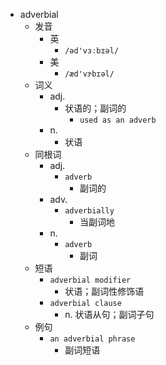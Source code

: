 - adverbial
  - 发音
    - 英
      - `/əd'vɜːbɪəl/`
    - 美
      - `/æd'vɝbɪəl/`
  - 词义
    - adj.
      - 状语的；副词的
        - `used as an adverb`
    - n.
      - 状语
  - 同根词
    - adj.
      - `adverb`
        - 副词的
    - adv.
      - `adverbially`
        - 当副词地
    - n.
      - `adverb`
        - 副词
  - 短语
    - `adverbial modifier`
      - 状语；副词性修饰语 
    - `adverbial clause`
      - n. 状语从句；副词子句 
  - 例句
    - `an adverbial phrase`
      - 副词短语


